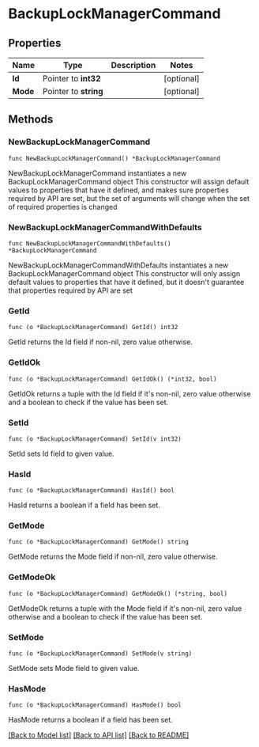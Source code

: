 # BackupLockManagerCommand

## Properties

Name | Type | Description | Notes
------------ | ------------- | ------------- | -------------
**Id** | Pointer to **int32** |  | [optional] 
**Mode** | Pointer to **string** |  | [optional] 

## Methods

### NewBackupLockManagerCommand

`func NewBackupLockManagerCommand() *BackupLockManagerCommand`

NewBackupLockManagerCommand instantiates a new BackupLockManagerCommand object
This constructor will assign default values to properties that have it defined,
and makes sure properties required by API are set, but the set of arguments
will change when the set of required properties is changed

### NewBackupLockManagerCommandWithDefaults

`func NewBackupLockManagerCommandWithDefaults() *BackupLockManagerCommand`

NewBackupLockManagerCommandWithDefaults instantiates a new BackupLockManagerCommand object
This constructor will only assign default values to properties that have it defined,
but it doesn't guarantee that properties required by API are set

### GetId

`func (o *BackupLockManagerCommand) GetId() int32`

GetId returns the Id field if non-nil, zero value otherwise.

### GetIdOk

`func (o *BackupLockManagerCommand) GetIdOk() (*int32, bool)`

GetIdOk returns a tuple with the Id field if it's non-nil, zero value otherwise
and a boolean to check if the value has been set.

### SetId

`func (o *BackupLockManagerCommand) SetId(v int32)`

SetId sets Id field to given value.

### HasId

`func (o *BackupLockManagerCommand) HasId() bool`

HasId returns a boolean if a field has been set.

### GetMode

`func (o *BackupLockManagerCommand) GetMode() string`

GetMode returns the Mode field if non-nil, zero value otherwise.

### GetModeOk

`func (o *BackupLockManagerCommand) GetModeOk() (*string, bool)`

GetModeOk returns a tuple with the Mode field if it's non-nil, zero value otherwise
and a boolean to check if the value has been set.

### SetMode

`func (o *BackupLockManagerCommand) SetMode(v string)`

SetMode sets Mode field to given value.

### HasMode

`func (o *BackupLockManagerCommand) HasMode() bool`

HasMode returns a boolean if a field has been set.


[[Back to Model list]](../README.md#documentation-for-models) [[Back to API list]](../README.md#documentation-for-api-endpoints) [[Back to README]](../README.md)


